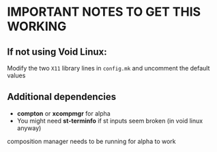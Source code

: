# IMPORTANT NOTES TO GET THIS WORKING

## If not using Void Linux:

Modify the two `X11` library lines in `config.mk` and uncomment the default values


## Additional dependencies

* **compton** or **xcompmgr** for alpha 
* You might need **st-terminfo** if st inputs seem broken (in void linux anyway)

composition manager needs to be running for alpha to work